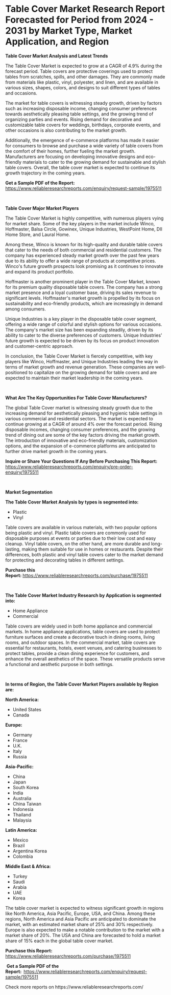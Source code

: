<p><h1>Table Cover Market Research Report Forecasted for Period from 2024 -  2031 by Market Type, Market Application, and Region</h1></p><p><strong>Table Cover Market Analysis and Latest Trends</strong></p>
<p><p>The Table Cover Market is expected to grow at a CAGR of 4.9% during the forecast period. Table covers are protective coverings used to protect tables from scratches, spills, and other damages. They are commonly made from materials like plastic, vinyl, polyester, and linen, and are available in various sizes, shapes, colors, and designs to suit different types of tables and occasions.</p><p>The market for table covers is witnessing steady growth, driven by factors such as increasing disposable income, changing consumer preferences towards aesthetically pleasing table settings, and the growing trend of organizing parties and events. Rising demand for decorative and customizable table covers for weddings, birthdays, corporate events, and other occasions is also contributing to the market growth.</p><p>Additionally, the emergence of e-commerce platforms has made it easier for consumers to browse and purchase a wide variety of table covers from the comfort of their homes, further fueling the market growth. Manufacturers are focusing on developing innovative designs and eco-friendly materials to cater to the growing demand for sustainable and stylish table covers. Overall, the table cover market is expected to continue its growth trajectory in the coming years.</p></p>
<p><strong>Get a Sample PDF of the Report:&nbsp;</strong> <a href="https://www.reliableresearchreports.com/enquiry/request-sample/1975511">https://www.reliableresearchreports.com/enquiry/request-sample/1975511</a></p>
<p>&nbsp;</p>
<p><strong>Table Cover Major Market Players</strong></p>
<p><p>The Table Cover Market is highly competitive, with numerous players vying for market share. Some of the key players in the market include Winco, Hoffmaster, Balsa Circle, Gowinex, Unique Industries, WestPoint Home, DII Home Store, and Laural Home.</p><p>Among these, Winco is known for its high-quality and durable table covers that cater to the needs of both commercial and residential customers. The company has experienced steady market growth over the past few years due to its ability to offer a wide range of products at competitive prices. Winco's future growth prospects look promising as it continues to innovate and expand its product portfolio.</p><p>Hoffmaster is another prominent player in the Table Cover Market, known for its premium quality disposable table covers. The company has a strong market presence and a loyal customer base, driving its sales revenue to significant levels. Hoffmaster's market growth is propelled by its focus on sustainability and eco-friendly products, which are increasingly in demand among consumers.</p><p>Unique Industries is a key player in the disposable table cover segment, offering a wide range of colorful and stylish options for various occasions. The company's market size has been expanding steadily, driven by its ability to cater to the diverse preferences of customers. Unique Industries' future growth is expected to be driven by its focus on product innovation and customer-centric approach.</p><p>In conclusion, the Table Cover Market is fiercely competitive, with key players like Winco, Hoffmaster, and Unique Industries leading the way in terms of market growth and revenue generation. These companies are well-positioned to capitalize on the growing demand for table covers and are expected to maintain their market leadership in the coming years.</p></p>
<p>&nbsp;</p>
<p><strong>What Are The Key Opportunities For Table Cover Manufacturers?</strong></p>
<p><p>The global Table Cover market is witnessing steady growth due to the increasing demand for aesthetically pleasing and hygienic table settings in various commercial and residential sectors. The market is expected to continue growing at a CAGR of around 4% over the forecast period. Rising disposable incomes, changing consumer preferences, and the growing trend of dining out are some of the key factors driving the market growth. The introduction of innovative and eco-friendly materials, customization options, and the expansion of e-commerce platforms are anticipated to further drive market growth in the coming years.</p></p>
<p><strong>Inquire or Share Your Questions If Any Before Purchasing This Report:</strong> <a href="https://www.reliableresearchreports.com/enquiry/pre-order-enquiry/1975511">https://www.reliableresearchreports.com/enquiry/pre-order-enquiry/1975511</a></p>
<p>&nbsp;</p>
<p><strong>Market Segmentation</strong></p>
<p><strong>The Table Cover Market Analysis by types is segmented into:</strong></p>
<p><ul><li>Plastic</li><li>Vinyl</li></ul></p>
<p><p>Table covers are available in various materials, with two popular options being plastic and vinyl. Plastic table covers are commonly used for disposable purposes at events or parties due to their low cost and easy cleanup. Vinyl table covers, on the other hand, are more durable and long-lasting, making them suitable for use in homes or restaurants. Despite their differences, both plastic and vinyl table covers cater to the market demand for protecting and decorating tables in different settings.</p></p>
<p><strong>Purchase this Report:&nbsp;</strong><a href="https://www.reliableresearchreports.com/purchase/1975511">https://www.reliableresearchreports.com/purchase/1975511</a></p>
<p>&nbsp;</p>
<p><strong>The Table Cover Market Industry Research by Application is segmented into:</strong></p>
<p><ul><li>Home Appliance</li><li>Commercial</li></ul></p>
<p><p>Table covers are widely used in both home appliance and commercial markets. In home appliance applications, table covers are used to protect furniture surfaces and create a decorative touch in dining rooms, living rooms, and outdoor spaces. In the commercial market, table covers are essential for restaurants, hotels, event venues, and catering businesses to protect tables, provide a clean dining experience for customers, and enhance the overall aesthetics of the space. These versatile products serve a functional and aesthetic purpose in both settings.</p></p>
<p>&nbsp;</p>
<p><strong>In terms of Region, the Table Cover Market Players available by Region are:</strong></p>
<p>
    <p> <strong> North America: </strong>
        <ul>
            <li>United States</li>
            <li>Canada</li>
        </ul>
        </p> 
    <p> <strong> Europe: </strong>
        <ul>
            <li>Germany</li>
            <li>France</li>
            <li>U.K.</li>
            <li>Italy</li>
            <li>Russia</li>
        </ul>
        </p> 
    <p> <strong> Asia-Pacific: </strong>
        <ul>
            <li>China</li>
            <li>Japan</li>
            <li>South Korea</li>
            <li>India</li>
            <li>Australia</li>
            <li>China Taiwan</li>
            <li>Indonesia</li>
            <li>Thailand</li>
            <li>Malaysia</li>
        </ul>
        </p> 
    <p> <strong> Latin America: </strong>
        <ul>
            <li>Mexico</li>
            <li>Brazil</li>
            <li>Argentina Korea</li>
            <li>Colombia</li>
        </ul>
        </p> 
    <p> <strong> Middle East & Africa: </strong>
        <ul>
            <li>Turkey</li>
            <li>Saudi</li>
            <li>Arabia</li>
            <li>UAE</li>
            <li>Korea</li>
        </ul>
    </p>
    </p>
<p><p>The table cover market is expected to witness significant growth in regions like North America, Asia Pacific, Europe, USA, and China. Among these regions, North America and Asia Pacific are anticipated to dominate the market, with an estimated market share of 25% and 30% respectively. Europe is also expected to make a notable contribution to the market with a market share of 20%. The USA and China are forecasted to hold a market share of 15% each in the global table cover market.</p></p>
<p><strong>Purchase this Report: </strong><a href="https://www.reliableresearchreports.com/purchase/1975511">https://www.reliableresearchreports.com/purchase/1975511</a></p>
<p>&nbsp;<strong>Get a Sample PDF of the Report:&nbsp;&nbsp;</strong><a href="https://www.reliableresearchreports.com/enquiry/request-sample/1975511">https://www.reliableresearchreports.com/enquiry/request-sample/1975511</a></p>
<p><strong></strong></p>
<p>Check more reports on https://www.reliableresearchreports.com/</p>